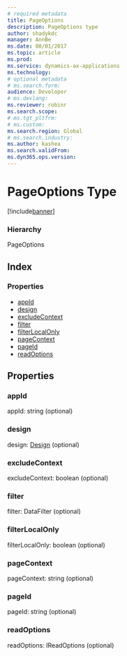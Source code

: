 ```yaml
---
# required metadata
title: PageOptions
description: PageOptions type
author: shadykdc
manager: AnnBe
ms.date: 08/01/2017
ms.topic: article
ms.prod: 
ms.service: dynamics-ax-applications
ms.technology: 
# optional metadata
# ms.search.form:
audience: Developer
# ms.devlang: 
ms.reviewer: robinr
ms.search.scope: 
# ms.tgt_pltfrm: 
# ms.custom:
ms.search.region: Global
# ms.search.industry: 
ms.author: kashea
ms.search.validFrom:
ms.dyn365.ops.version:
---
```


# PageOptions Type

[!include[banner](../../../../includes/banner.md)]

### Hierarchy

PageOptions <br>

## Index

### Properties

* [appId](view-model-ipage-ipageoptions.md#appid)
* [design](view-model-ipage-ipageoptions.md#design)
* [excludeContext](view-model-ipage-ipageoptions.md#excludecontext)
* [filter](view-model-ipage-ipageoptions.md#filter)
* [filterLocalOnly](view-model-ipage-ipageoptions.md#filterlocalonly)
* [pageContext](view-model-ipage-ipageoptions.md#pagecontext)
* [pageId](view-model-ipage-ipageoptions.md#pageid)
* [readOptions](view-model-ipage-ipageoptions.md#readoptions)

## Properties

### appId

appId: string (optional) 




### design

design: [Design](view-model-ipage-idesign.md) (optional) 




### excludeContext

excludeContext: boolean (optional) 




### filter

filter: DataFilter (optional) 




### filterLocalOnly

filterLocalOnly: boolean (optional) 




### pageContext

pageContext: string (optional) 




### pageId

pageId: string (optional) 




### readOptions

readOptions: IReadOptions (optional) 





